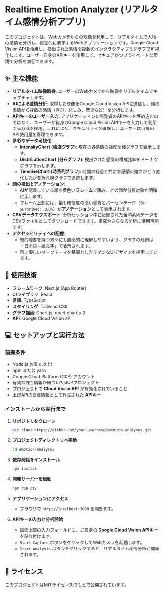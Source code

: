 # Realtime Emotion Analyzer (リアルタイム感情分析アプリ)

このプロジェクトは、Webカメラからの映像を利用して、リアルタイムで人物の感情を分析し、視覚的に表示するWebアプリケーションです。Google Cloud Vision APIを活用し、検出された感情を複数のインタラクティブなグラフで可視化します。ユーザー自身のAPIキーを使用して、セキュアかつプライベートな環境で分析を実行できます。

## ✨ 主な機能

-   **リアルタイム映像取得**: ユーザーのWebカメラから映像をリアルタイムでキャプチャします。
-   **AIによる感情分析**: 取得した映像をGoogle Cloud Vision APIに送信し、顔の表情から複数の感情（喜び、悲しみ、驚きなど）を分析します。
-   **APIキーのユーザー入力**: アプリケーションに開発者のAPIキーを埋め込むのではなく、ユーザーが自身のGoogle Cloud Vision APIキーを入力して利用する方式を採用。これにより、セキュリティを確保し、ユーザーは自身のAPI使用量を管理できます。
-   **多彩なデータ可視化**:
    -   **IntensityChart (強度グラフ)**: 現在の各感情の強度を棒グラフで表示します。
    -   **DistributionChart (分布グラフ)**: 検出された感情の構成比率をドーナツグラフで示します。
    -   **TimelineChart (時系列グラフ)**: 時間の経過と共に各感情の強さがどう変化したかを折れ線グラフで追跡します。
-   **顔の検出とアノテーション**:
    -   AIが認識している顔を黄色い**フレーム**で囲み、どの顔が分析対象か明確に示します。
    -   フレーム上部には、最も確信度の高い感情とパーセンテージ（例: `Surprised: 100%`）が**アノテーション**として表示されます。
-   **CSVデータエクスポート**: 分析セッション中に記録された全時系列データをCSVファイルとしてダウンロードできます。研究やさらなる分析に活用可能です。
-   **アクセシビリティへの配慮**:
    -   知的障害を持つ方々にも直感的に理解しやすいよう、グラフの凡例は「日本語＋絵文字」で表示されます。
    -   目に優しいダークテーマを基調としたモダンなUIデザインを採用しています。

## 🚀 使用技術

-   **フレームワーク**: Next.js (App Router)
-   **UIライブラリ**: React
-   **言語**: TypeScript
-   **スタイリング**: Tailwind CSS
-   **グラフ描画**: Chart.js, react-chartjs-2
-   **API**: Google Cloud Vision API

## 💻 セットアップと実行方法

### 前提条件

-   Node.js (v18.x 以上)
-   npm または yarn
-   Google Cloud Platform (GCP) アカウント
-   有効な課金情報が紐づいたGCPプロジェクト
-   プロジェクトで **Cloud Vision API** が有効化されていること
-   上記APIの認証情報として作成された **APIキー**

### インストールから実行まで

1.  **リポジトリをクローン**
    ```bash
    git clone https://github.com/your-username/emotion-analysys.git
    ```

2.  **プロジェクトディレクトリへ移動**
    ```bash
    cd emotion-analysys
    ```

3.  **依存関係をインストール**
    ```bash
    npm install
    ```

4.  **開発サーバーを起動**
    ```bash
    npm run dev
    ```

5.  **アプリケーションにアクセス**
    -   ブラウザで `http://localhost:3000` を開きます。

6.  **APIキーの入力と分析開始**
    -   画面上部の入力フィールドに、ご自身の **Google Cloud Vision APIキー** を貼り付けます。
    -   `Start Capture` ボタンをクリックしてWebカメラを起動します。
    -   `Start Analysis` ボタンをクリックすると、リアルタイム感情分析が開始されます。

## 📄 ライセンス

このプロジェクトはMITライセンスのもとで公開されています。 